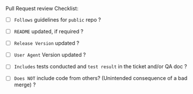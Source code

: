 

Pull Request review Checklist:
 - [ ] `Follows` guidelines for `public` repo ?
 - [ ] `README` updated, if required ?
 - [ ] `Release Version` updated ?
 - [ ] `User Agent` Version updated ?
 - [ ] `Includes` tests conducted and `test result` in the ticket and/or QA doc ?
 - [ ] `Does NOT` include code from others?  (Unintended consequence of a bad merge) ?

